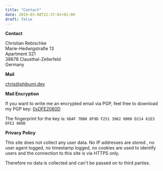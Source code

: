 ```yaml
---
title: "Contact"
date: 2019-03-08T22:37:01+01:00
draft: false
---
```


**Contact**

Christian Rebischke  
Marie-Hedwigstraße 13  
Apartment 321  
38678 Clausthal-Zellerfeld  
Germany

**Mail**

chris@shibumi.dev

**Mail Encryption**

If you want to write me an encrypted email via PGP, feel free to download my PGP key: [0xDFE2060D](/static/storage/pubkey.txt)

The fingerprint for the key is: `6DAF 7B80 8F9D F251 3962 0000 D214 61E3 DFE2 060D`

**Privacy Policy**

This site does not collect any user data. No IP addresses are stored , no user
agent logged, no timestamp logged, no cookies are used to identify users and
the connection to this site is via HTTPS only.

Therefore no data is collected and can't be passed on to third parties.
